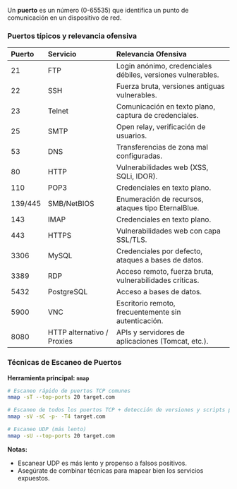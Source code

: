 Un **puerto** es un número (0-65535) que identifica un punto de comunicación en un dispositivo de red.

### Puertos típicos y relevancia ofensiva


| Puerto  | Servicio                   | Relevancia Ofensiva                                           |
| :------ | :------------------------- | :------------------------------------------------------------ |
| 21      | FTP                        | Login anónimo, credenciales débiles, versiones vulnerables. |
| 22      | SSH                        | Fuerza bruta, versiones antiguas vulnerables.                 |
| 23      | Telnet                     | Comunicación en texto plano, captura de credenciales.        |
| 25      | SMTP                       | Open relay, verificación de usuarios.                        |
| 53      | DNS                        | Transferencias de zona mal configuradas.                      |
| 80      | HTTP                       | Vulnerabilidades web (XSS, SQLi, IDOR).                       |
| 110     | POP3                       | Credenciales en texto plano.                                  |
| 139/445 | SMB/NetBIOS                | Enumeración de recursos, ataques tipo EternalBlue.           |
| 143     | IMAP                       | Credenciales en texto plano.                                  |
| 443     | HTTPS                      | Vulnerabilidades web con capa SSL/TLS.                        |
| 3306    | MySQL                      | Credenciales por defecto, ataques a bases de datos.           |
| 3389    | RDP                        | Acceso remoto, fuerza bruta, vulnerabilidades críticas.      |
| 5432    | PostgreSQL                 | Acceso a bases de datos.                                      |
| 5900    | VNC                        | Escritorio remoto, frecuentemente sin autenticación.         |
| 8080    | HTTP alternativo / Proxies | APIs y servidores de aplicaciones (Tomcat, etc.).             |

### Técnicas de Escaneo de Puertos

**Herramienta principal: `nmap`**

```bash
# Escaneo rápido de puertos TCP comunes
nmap -sT --top-ports 20 target.com

# Escaneo de todos los puertos TCP + detección de versiones y scripts por defecto
nmap -sV -sC -p- -T4 target.com

# Escaneo UDP (más lento)
nmap -sU --top-ports 20 target.com
```

**Notas:**

- Escanear UDP es más lento y propenso a falsos positivos.
- Asegúrate de combinar técnicas para mapear bien los servicios expuestos.
